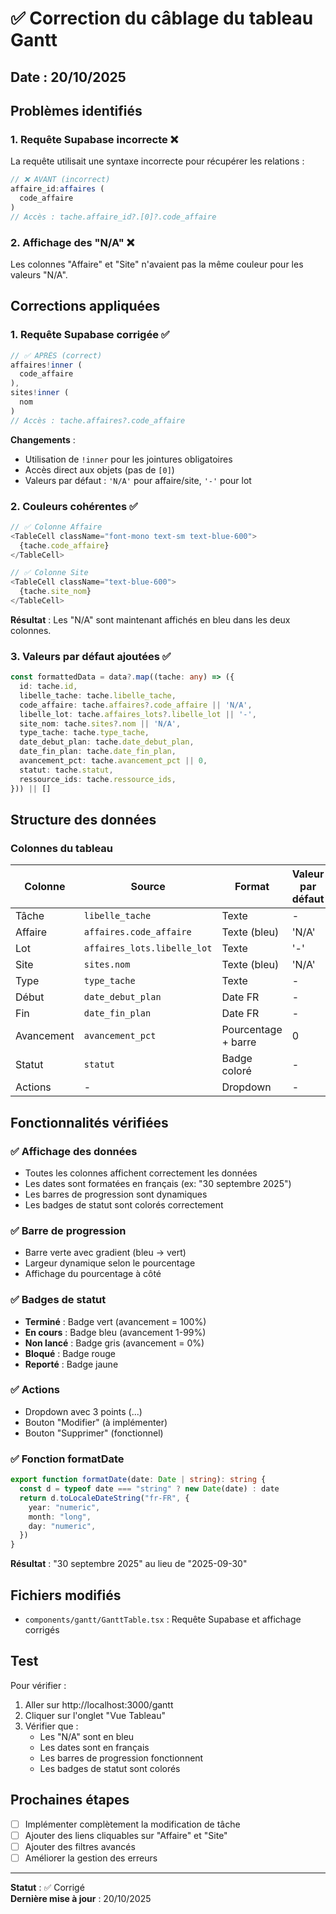 # ✅ Correction du câblage du tableau Gantt

## Date : 20/10/2025

## Problèmes identifiés

### 1. Requête Supabase incorrecte ❌
La requête utilisait une syntaxe incorrecte pour récupérer les relations :
```typescript
// ❌ AVANT (incorrect)
affaire_id:affaires (
  code_affaire
)
// Accès : tache.affaire_id?.[0]?.code_affaire
```

### 2. Affichage des "N/A" ❌
Les colonnes "Affaire" et "Site" n'avaient pas la même couleur pour les valeurs "N/A".

## Corrections appliquées

### 1. Requête Supabase corrigée ✅
```typescript
// ✅ APRÈS (correct)
affaires!inner (
  code_affaire
),
sites!inner (
  nom
)
// Accès : tache.affaires?.code_affaire
```

**Changements** :
- Utilisation de `!inner` pour les jointures obligatoires
- Accès direct aux objets (pas de `[0]`)
- Valeurs par défaut : `'N/A'` pour affaire/site, `'-'` pour lot

### 2. Couleurs cohérentes ✅
```typescript
// ✅ Colonne Affaire
<TableCell className="font-mono text-sm text-blue-600">
  {tache.code_affaire}
</TableCell>

// ✅ Colonne Site
<TableCell className="text-blue-600">
  {tache.site_nom}
</TableCell>
```

**Résultat** : Les "N/A" sont maintenant affichés en bleu dans les deux colonnes.

### 3. Valeurs par défaut ajoutées ✅
```typescript
const formattedData = data?.map((tache: any) => ({
  id: tache.id,
  libelle_tache: tache.libelle_tache,
  code_affaire: tache.affaires?.code_affaire || 'N/A',
  libelle_lot: tache.affaires_lots?.libelle_lot || '-',
  site_nom: tache.sites?.nom || 'N/A',
  type_tache: tache.type_tache,
  date_debut_plan: tache.date_debut_plan,
  date_fin_plan: tache.date_fin_plan,
  avancement_pct: tache.avancement_pct || 0,
  statut: tache.statut,
  ressource_ids: tache.ressource_ids,
})) || []
```

## Structure des données

### Colonnes du tableau
| Colonne | Source | Format | Valeur par défaut |
|---------|--------|--------|-------------------|
| Tâche | `libelle_tache` | Texte | - |
| Affaire | `affaires.code_affaire` | Texte (bleu) | 'N/A' |
| Lot | `affaires_lots.libelle_lot` | Texte | '-' |
| Site | `sites.nom` | Texte (bleu) | 'N/A' |
| Type | `type_tache` | Texte | - |
| Début | `date_debut_plan` | Date FR | - |
| Fin | `date_fin_plan` | Date FR | - |
| Avancement | `avancement_pct` | Pourcentage + barre | 0 |
| Statut | `statut` | Badge coloré | - |
| Actions | - | Dropdown | - |

## Fonctionnalités vérifiées

### ✅ Affichage des données
- Toutes les colonnes affichent correctement les données
- Les dates sont formatées en français (ex: "30 septembre 2025")
- Les barres de progression sont dynamiques
- Les badges de statut sont colorés correctement

### ✅ Barre de progression
- Barre verte avec gradient (bleu → vert)
- Largeur dynamique selon le pourcentage
- Affichage du pourcentage à côté

### ✅ Badges de statut
- **Terminé** : Badge vert (avancement = 100%)
- **En cours** : Badge bleu (avancement 1-99%)
- **Non lancé** : Badge gris (avancement = 0%)
- **Bloqué** : Badge rouge
- **Reporté** : Badge jaune

### ✅ Actions
- Dropdown avec 3 points (...)
- Bouton "Modifier" (à implémenter)
- Bouton "Supprimer" (fonctionnel)

### ✅ Fonction formatDate
```typescript
export function formatDate(date: Date | string): string {
  const d = typeof date === "string" ? new Date(date) : date
  return d.toLocaleDateString("fr-FR", {
    year: "numeric",
    month: "long",
    day: "numeric",
  })
}
```
**Résultat** : "30 septembre 2025" au lieu de "2025-09-30"

## Fichiers modifiés

- `components/gantt/GanttTable.tsx` : Requête Supabase et affichage corrigés

## Test

Pour vérifier :
1. Aller sur http://localhost:3000/gantt
2. Cliquer sur l'onglet "Vue Tableau"
3. Vérifier que :
   - Les "N/A" sont en bleu
   - Les dates sont en français
   - Les barres de progression fonctionnent
   - Les badges de statut sont colorés

## Prochaines étapes

- [ ] Implémenter complètement la modification de tâche
- [ ] Ajouter des liens cliquables sur "Affaire" et "Site"
- [ ] Ajouter des filtres avancés
- [ ] Améliorer la gestion des erreurs

---

**Statut** : ✅ Corrigé  
**Dernière mise à jour** : 20/10/2025

